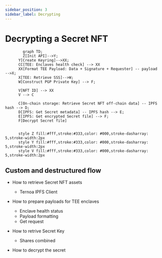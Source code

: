 ```yaml
---
sidebar_position: 3
sidebar_label: Decrypting
---
```


# Decrypting a Secret NFT

```mermaid
		graph TD;
		Z[Init API]-->Y;
	  Y[Create Keyring]-->XX;
	  CC[TEE: Enclaves health check] --> XX
	  XX[Format TEE Payload: Data + Signature + Requester] -- payload -->X;
	  X[TEE: Retrieve SSS]-->W;
	  W[Construct PGP Private Key] --> F;

	  V[NFT ID] --> XX
	  V --> C

	  C[On-chain storage: Retrieve Secret NFT off-chain data] -- IPFS hash --> D;
	  D[IPFS: Get Secret metadata] -- IPFS hash --> E;
	  E[IPFS: Get encrypted Secret file] --> F;
	  F[Decrypt Secret file]


	  style Z fill:#fff,stroke:#333,color: #000,stroke-dasharray: 5,stroke-width:2px
	  style Y fill:#fff,stroke:#333,color: #000,stroke-dasharray: 5,stroke-width:2px
	  style V fill:#fff,stroke:#333,color: #000,stroke-dasharray: 5,stroke-width:2px
```

## Custom and destructured flow

- How to retrieve Secret NFT assets

  - Ternoa IPFS Client

- How to prepare payloads for TEE enclaves

  - Enclave health status
  - Payload formatting
  - Get request

- How to retrive Secret Key

  - Shares combined

- How to decrypt the secret
